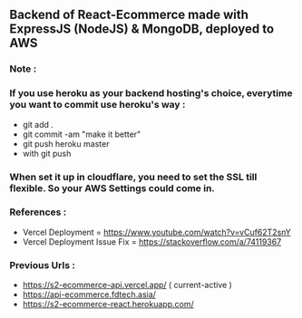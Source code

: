 ## Backend of React-Ecommerce made with ExpressJS (NodeJS) & MongoDB, deployed to AWS

### Note :
### If you use heroku as your backend hosting's choice, everytime you want to commit use heroku's way :

- git add .
- git commit -am "make it better"
- git push heroku master
- with git push

### When set it up in cloudflare, you need to set the SSL till flexible. So your AWS Settings could come in.


### References :
- Vercel Deployment = https://www.youtube.com/watch?v=vCuf62T2snY
- Vercel Deployment Issue Fix = https://stackoverflow.com/a/74119367

### Previous Urls :
- https://s2-ecommerce-api.vercel.app/ ( current-active )
- https://api-ecommerce.fdtech.asia/
- https://s2-ecommerce-react.herokuapp.com/
